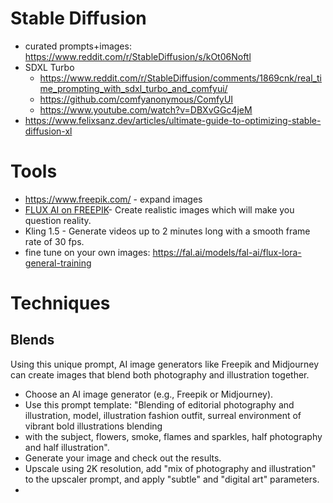 # Stable Diffusion 
* curated prompts+images: https://www.reddit.com/r/StableDiffusion/s/kOt06Noftl
* SDXL Turbo
  * https://www.reddit.com/r/StableDiffusion/comments/1869cnk/real_time_prompting_with_sdxl_turbo_and_comfyui/
  * https://github.com/comfyanonymous/ComfyUI
  * https://www.youtube.com/watch?v=DBXvGGc4jeM
* https://www.felixsanz.dev/articles/ultimate-guide-to-optimizing-stable-diffusion-xl

# Tools
* https://www.freepik.com/ - expand images
 * [FLUX AI on FREEPIK](https://link.mail.beehiiv.com/ss/c/u001.nk4qDcNtx0o7ZcXaSg5zuNGchgT8L4kg2f_ThDfLwmk8Or8SWjnIBl5Dxga5o8VN_8noC7ro7H0u3rGZMo1KSkeidf7khAosni7Aiuu0jAWjY_K7lZA8Z8Gv0X5eN434qzzc_xLrVu0vK0SJHzJTF_mplVVYPGKPiJm9p2adCs6l-zMW5eE7o2ISSGeBJBtiHXQ2IGl5x1RBDZn9vB-uRFc6REMeLAyRTVu6Rbvjqc2GHbIOT)- Create realistic images which will make you question reality. 
* Kling 1.5 - Generate videos up to 2 minutes long with a smooth frame rate of 30 fps.
* fine tune on your own images: https://fal.ai/models/fal-ai/flux-lora-general-training

# Techniques
## Blends
Using this unique prompt, AI image generators like Freepik and Midjourney can create images that blend both photography and illustration together.

* Choose an AI image generator (e.g., Freepik or Midjourney).
* Use this prompt template: "Blending of editorial photography and illustration, model, illustration fashion outfit, surreal environment of vibrant bold illustrations blending 
* with the subject, flowers, smoke, flames and sparkles, half photography and half illustration".
* Generate your image and check out the results.
* Upscale using 2K resolution, add "mix of photography and illustration" to the upscaler prompt, and apply "subtle" and "digital art" parameters.
* 
